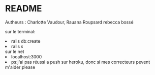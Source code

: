 # README

Autheurs : Charlotte Vaudour, Rauana Roupsard rebecca bossé

sur le terminal:
<li>rails db:create</li>
<li>rails s</li>
sur le net
<li>localhost:3000</li>


<li>ps:j'ai pas réussi a push sur heroku, donc si mes correcteurs pevent m'aider please</li>
